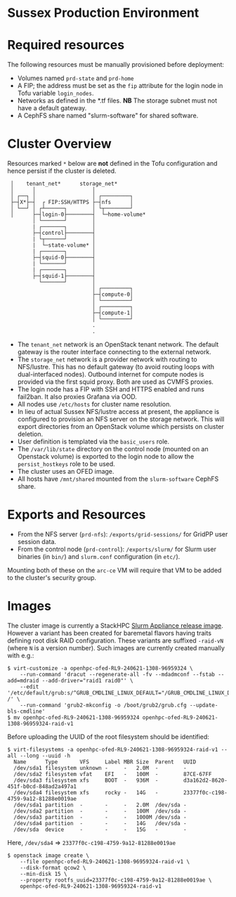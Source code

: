# Sussex Production Environment

# Required resources
The following resources must be manually provisioned before deployment:
- Volumes named `prd-state` and `prd-home`
- A FIP; the address must be set as the `fip` attribute for the login node in Tofu variable
`login_nodes`.
- Networks as defined in the *.tf files. **NB** The storage subnet must not have a default gateway.
- A CephFS share named "slurm-software" for shared software.

# Cluster Overview

Resources marked `*` below are **not** defined in the Tofu configuration and hence persist if the
cluster is deleted.

```
 │    tenant_net*      storage_net*
 │      │                  │
 │ ┌──┐ │                  │ ┌─────────┐
 ├─┤X*├─┤  ┌ FIP:SSH/HTTPS ├─┤nfs      │
 │ └──┘ │ ┌┴──────┐        │ └┬────────┘
 │      ├─┤login-0├────────┤  └─home-volume*
        │ └───────┘        │
        | ┌───────┐        │
        ├─┤control├────────┤
        | └┬──────┘        │
        |  └─state-volume* │
        | ┌───────┐        │
        ├─┤squid-0├────────┤
        | └───────┘        │
        | ┌───────┐        │
        ├─┤squid-1├────────┤
          └───────┘        │
                           │ ┌─────────┐
                           ├─┤compute-0│
                           │ └─────────┘
                           │ ┌─────────┐
                           ├─┤compute-1│
                           │ └─────────┘
                           .
                           .
```

- The `tenant_net` network is an OpenStack tenant network. The default gateway is
  the router interface connecting to the external network.
- The `storage_net` network is a provider network with routing to NFS/lustre.
  This has no default gateway (to avoid routing loops with dual-interfaced nodes). Outbound internet
  for compute nodes is provided via the first squid proxy. Both are used as CVMFS proxies.
- The login node has a FIP with SSH and HTTPS enabled and runs fail2ban. It also proxies
  Grafana via OOD.
- All nodes use `/etc/hosts` for cluster name resolution.
- In lieu of actual Sussex NFS/lustre access at present, the appliance is configured to provision
  an NFS server on the storage network. This will export directories from an OpenStack
  volume which persists on cluster deletion.
- User definition is templated via the `basic_users` role.
- The `/var/lib/state` directory on the control node (mounted on an Openstack volume) is
exported to the login node to allow the `persist_hostkeys` role to be used.
- The cluster uses an OFED image.
- All hosts have `/mnt/shared` mounted from the `slurm-software` CephFS share.

# Exports and Resources

- From the NFS server (`prd-nfs`): `/exports/grid-sessions/` for GridPP user session data.
- From the control node (`prd-control`): `/exports/slurm/` for Slurm user binaries (in `bin/`) and `slurm.conf` configuration (in `etc/`).

Mounting both of these on the `arc-ce` VM will require that VM to be added to the cluster's security group.

# Images

The cluster image is currently a StackHPC [Slurm Appliance release image](https://github.com/stackhpc/ansible-slurm-appliance/releases).
However a variant has been created for baremetal flavors having traits defining root disk RAID configuration. These variants are suffixed
`-raid-vN` (where `N` is a version number). Such images are currently created manually with e.g.:

    $ virt-customize -a openhpc-ofed-RL9-240621-1308-96959324 \
        --run-command 'dracut --regenerate-all -fv --mdadmconf --fstab --add=mdraid --add-driver="raid1 raid0"' \
        --edit '/etc/default/grub:s/^GRUB_CMDLINE_LINUX_DEFAULT="/GRUB_CMDLINE_LINUX_DEFAULT="rd.auto=1 /' \
        --run-command 'grub2-mkconfig -o /boot/grub2/grub.cfg --update-bls-cmdline'
    $ mv openhpc-ofed-RL9-240621-1308-96959324 openhpc-ofed-RL9-240621-1308-96959324-raid-v1

Before uploading the UUID of the root filesystem should be identified:

    $ virt-filesystems -a openhpc-ofed-RL9-240621-1308-96959324-raid-v1 --all --long --uuid -h
      Name      Type       VFS     Label MBR Size  Parent   UUID
      /dev/sda1 filesystem unknown -     -   2.0M  -        -
      /dev/sda2 filesystem vfat    EFI   -   100M  -        87CE-67FF
      /dev/sda3 filesystem xfs     BOOT  -   936M  -        d3a162d2-8620-451f-b0cd-848ad2a497a1
      /dev/sda4 filesystem xfs     rocky -   14G   -        23377f0c-c198-4759-9a12-81288e0019ae
      /dev/sda1 partition  -       -     -   2.0M  /dev/sda -
      /dev/sda2 partition  -       -     -   100M  /dev/sda -
      /dev/sda3 partition  -       -     -   1000M /dev/sda -
      /dev/sda4 partition  -       -     -   14G   /dev/sda -
      /dev/sda  device     -       -     -   15G   -        -

Here, `/dev/sda4` => `23377f0c-c198-4759-9a12-81288e0019ae`

    $ openstack image create \
        --file openhpc-ofed-RL9-240621-1308-96959324-raid-v1 \
        --disk-format qcow2 \
        --min-disk 15 \
        --property rootfs_uuid=23377f0c-c198-4759-9a12-81288e0019ae \
        openhpc-ofed-RL9-240621-1308-96959324-raid-v1
